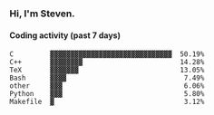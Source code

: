 ### Hi, I'm Steven.

#### Coding activity (past 7 days)
```
C         ▓▓▓▓▓▓▓▓▓▓▓▓▓▓▓▓▓▓▓▓▓▓▓▓▓▓▓▓▓▓  50.19%
C++       ▓▓▓▓▓▓▓▓                        14.28%
TeX       ▓▓▓▓▓▓▓                         13.05%
Bash      ▓▓▓▓                             7.49%
other     ▓▓▓                              6.06%
Python    ▓▓▓                              5.80%
Makefile  ▓                                3.12%
```
